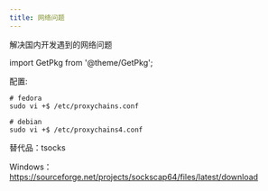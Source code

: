 ```yaml
---
title: 网络问题
---
```


解决国内开发遇到的网络问题

import GetPkg from '@theme/GetPkg';

<GetPkg name="proxychains-ng" dnf apt pacman/>

配置:

```shell
# fedora
sudo vi +$ /etc/proxychains.conf

# debian
sudo vi +$ /etc/proxychains4.conf
```

替代品：tsocks

Windows：<https://sourceforge.net/projects/sockscap64/files/latest/download>
